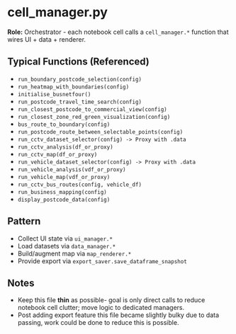# cell_manager.py

**Role:** Orchestrator - each notebook cell calls a `cell_manager.*` function that wires UI + data + renderer.

## Typical Functions (Referenced)
- `run_boundary_postcode_selection(config)`
- `run_heatmap_with_boundaries(config)`
- `initialise_busnetfour()`
- `run_postcode_travel_time_search(config)`
- `run_closest_postcode_to_commercial_view(config)`
- `run_closest_zone_red_green_visualization(config)`
- `bus_route_to_boundary(config)`
- `run_postcode_route_between_selectable_points(config)`
- `run_cctv_dataset_selector(config) -> Proxy with .data`
- `run_cctv_analysis(df_or_proxy)`
- `run_cctv_map(df_or_proxy)`
- `run_vehicle_dataset_selector(config) -> Proxy with .data`
- `run_vehicle_analysis(vdf_or_proxy)`
- `run_vehicle_map(vdf_or_proxy)`
- `run_cctv_bus_routes(config, vehicle_df)`
- `run_business_mapping(config)`
- `display_postcode_data(config)`

## Pattern
- Collect UI state via `ui_manager.*`
- Load datasets via `data_manager.*`
- Build/augment map via `map_renderer.*`
- Provide export via `export_saver.save_dataframe_snapshot`

## Notes
- Keep this file **thin** as possible- goal is only direct calls to reduce notebook cell clutter; move logic to dedicated managers.
- Post adding export feature this file became slightly bulky due to data passing, work could be done to reduce this is possible.

